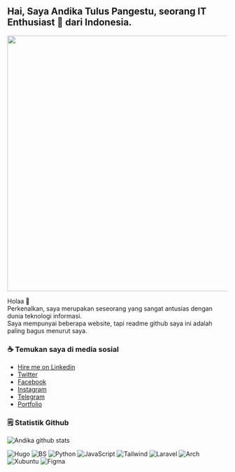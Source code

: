 <!-- Your title -->
## Hai, Saya Andika Tulus Pangestu, seorang IT Enthusiast 🚀 dari Indonesia.

<img src="https://images.cooltext.com/5558360.png" width="586">

Holaa 👋 <br/>
Perkenalkan, saya merupakan seseorang yang sangat antusias dengan dunia teknologi informasi.   
Saya mempunyai beberapa website, tapi readme github saya ini adalah paling bagus menurut saya.


<!-- ### 🎉 Partisipasi Events
- Progate Carrer Exploration Batch with UGM
- Progate Ready Set Code 2020
- Barparekraf Developer Day 2020
- Indosat idCamp 2020,2021, & 2022
- Carrer Exploration Batch 5 by Glints Academy
- Indonesia New Collar & Skill Accelerator Center with IBM 2020
- Hacktoberfest 2020
- NextJS Conference 2020
- Kotakode Coding Festival 2020
- Line Developer Academy diCoding 2020
- New Year Bootcamp 2021 Progate
- Indonesia New Collar & Skill Accelerator Center with IBM 2021
- Barparekraf Developer Day 2021
- Lintasarta Digischool 2021
- AWS Cloud and Back-End Developer Scholarship dicoding
- Instructure Mentor at DTS Fresh Graduate Academy (FGA) KOMINFO 2021
- VSGA Kominfo 2022
- Olimpiade Vokasi Nasional 2022 -->

### ☕ Temukan saya di media sosial
- [Hire me on Linkedin](https://www.linkedin.com/in/andika-tulus-pangestu/)
- [Twitter](https://twitter.com/andikatulusp)
- [Facebook](https://www.facebook.com/tuluspgstu)
- [Instagram](https://instagram.com/andikatuluspangestu)
- [Telegram](https://t.me/andikatulusp)
- [Portfolio](andikatuluspangestu.github.io/)

### 🗒 Statistik Github 
![Andika github stats](https://github-readme-stats.vercel.app/api?username=andikatuluspangestu&show_icons=true&hide_border=true&count_private=true&theme=tokyonight)
<!-- [![GitHub Streak](http://github-readme-streak-stats.herokuapp.com?user=andikatuluspangestu&theme=tokyonight&hide_border=true&date_format=M%20j%5B%2C%20Y%5D)](https://git.io/streak-stats) -->

![Hugo](https://img.shields.io/badge/-Hugo-000?&logo=Hugo)
![BS](https://img.shields.io/badge/-Bootstrap-000?&logo=Bootstrap)
![Python](https://img.shields.io/badge/-Python-000?&logo=Python)
![JavaScript](https://img.shields.io/badge/-JavaScript-000?&logo=JavaScript)
![Tailwind](https://img.shields.io/badge/-Tailwind-000?&logo=TailwindCSS)
![Laravel](https://img.shields.io/badge/-Laravel-000?&logo=Laravel)
![Arch](https://img.shields.io/badge/-ArchLinux-000?&logo=ArchLinux)
![Xubuntu](https://img.shields.io/badge/-Ubuntu-000?&logo=Ubuntu)
![Figma](https://img.shields.io/badge/-Figma-000?&logo=Figma)

